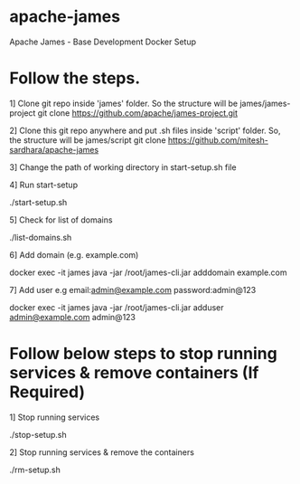 # apache-james
Apache James - Base Development Docker Setup

# Follow the steps.
1] Clone git repo inside 'james' folder. So the structure will be james/james-project
git clone https://github.com/apache/james-project.git

2] Clone this git repo anywhere and put .sh files inside 'script' folder. So, the structure will be james/script
git clone https://github.com/mitesh-sardhara/apache-james

3] Change the path of working directory in start-setup.sh file

4] Run start-setup 

./start-setup.sh

5] Check for list of domains

./list-domains.sh

6] Add domain (e.g. example.com)

docker exec -it james java -jar /root/james-cli.jar adddomain example.com

7] Add user e.g email:admin@example.com password:admin@123

docker exec -it james java -jar /root/james-cli.jar adduser admin@example.com admin@123


# Follow below steps to stop running services & remove containers (If Required)

1] Stop running services

./stop-setup.sh
 
2] Stop running services &  remove the containers

./rm-setup.sh


